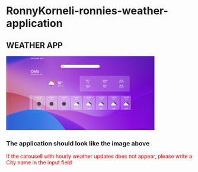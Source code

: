# RonnyKorneli-ronnies-weather-application
## WEATHER APP  

<img src="https://github.com/RonnyKorneli/RonnyKorneli-ronnies-weather-application/blob/master/frontend/src/assets/photoWeatherApp.png" width="400" height="200">

### The application should look like the image above
<font color="red">If the carousell with hourly weather updates does not appear, please write a City name in the input field </font>
